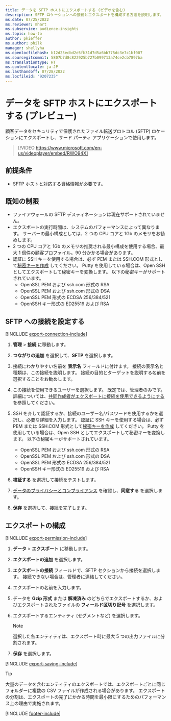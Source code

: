 ```yaml
---
title: データを SFTP ホストにエクスポートする (ビデオを含む)
description: SFTP ロケーションへの接続とエクスポートを構成する方法を説明します。
ms.date: 07/25/2022
ms.reviewer: mhart
ms.subservice: audience-insights
ms.topic: how-to
author: pkieffer
ms.author: philk
manager: shellyha
ms.openlocfilehash: b12d25ecbd2e5fb31d7d5a6bb775dc3e7c1bf007
ms.sourcegitcommit: 5807b7d8c822925b727b099713a74ce2cb7897ba
ms.translationtype: HT
ms.contentlocale: ja-JP
ms.lasthandoff: 07/28/2022
ms.locfileid: "9207235"
---
```

# <a name="export-data-to-sftp-hosts-preview"></a>データを SFTP ホストにエクスポートする (プレビュー)

顧客データをセキュリティで保護されたファイル転送プロトコル (SFTP) ロケーションにエクスポートし、サード パーティ アプリケーションで使用します。

> [!VIDEO https://www.microsoft.com/en-us/videoplayer/embed/RWO94X]

## <a name="prerequisites"></a>前提条件

- SFTP ホストと対応する資格情報が必要です。

## <a name="known-limitations"></a>既知の制限

- ファイアウォールの SFTP デスティネーションは現在サポートされていません。
- エクスポートの実行時間は、システムのパフォーマンスによって異なります。 サーバーの最小構成としては、2 つの CPU コアと 1Gb のメモリをお勧めします。
- 2 つの CPU コアと 1Gb のメモリの推奨される最小構成を使用する場合、最大 1 億件の顧客プロファイル。90 分かかる場合があります。
- 認証に SSH キーを使用する場合は、必ず PEM または SSH.COM 形式として[秘密キーを作成](/azure/virtual-machines/linux/create-ssh-keys-detailed#basic-example) してください。 Putty を使用している場合は、Open SSH としてエクスポートして秘密キーを変換します。 以下の秘密キーがサポートされています。
  - OpenSSL PEM および ssh.com 形式の RSA
  - OpenSSL PEM および ssh.com 形式の DSA
  - OpenSSL PEM 形式の ECDSA 256/384/521
  - OpenSSH キー形式の ED25519 および RSA

## <a name="set-up-connection-to-sftp"></a>SFTP への接続を設定する

[!INCLUDE [export-connection-include](includes/export-connection-admn.md)]

1. **管理** > **接続** に移動します。

1. **つながりの追加** を選択して、**SFTP** を選択します。

1. 接続にわかりやすい名前を **表示名** フィールドに付けます。 接続の表示名と種類は、この接続を説明します。 接続の目的とターゲットを説明する名前を選択することをお勧めします。

1. この接続を使用できるユーザーを選択します。 既定では、管理者のみです。 詳細については、[共同作成者がエクスポートに接続を使用できるようにする](connections.md#allow-contributors-to-use-a-connection-for-exports) を参照してください。

1. SSH を介して認証するか、接続のユーザー名/パスワードを使用するかを選択し、必要な詳細を入力します。 認証に SSH キーを使用する場合は、必ず PEM または SSH.COM 形式として[秘密キーを作成](/azure/virtual-machines/linux/create-ssh-keys-detailed#basic-example) してください。 Putty を使用している場合は、Open SSH としてエクスポートして秘密キーを変換します。 以下の秘密キーがサポートされています。
   - OpenSSL PEM および ssh.com 形式の RSA
   - OpenSSL PEM および ssh.com 形式の DSA
   - OpenSSL PEM 形式の ECDSA 256/384/521
   - OpenSSH キー形式の ED25519 および RSA

1. **検証する** を選択して接続をテストします。

1. [データのプライバシーとコンプライアンス](connections.md#data-privacy-and-compliance) を確認し、**同意する** を選択します。

1. **保存** を選択して、接続を完了します。

## <a name="configure-an-export"></a>エクスポートの構成

[!INCLUDE [export-permission-include](includes/export-permission.md)]

1. **データ** > **エクスポート** に移動します。

1. **エクスポートの追加** を選択します。

1. **エクスポートの接続** フィールドで、SFTP セクションから接続を選択します。 接続できない場合は、管理者に連絡してください。

1. エクスポートの名前を入力します。

1. データを **Gzip 形式** または **解凍済み** のどちらでエクスポートするか、およびエクスポートされたファイルの **フィールド区切り記号** を選択します。

1. エクスポートするエンティティ (セグメントなど) を選択します。

   > [!NOTE]
   > 選択した各エンティティは、エクスポート時に最大 5 つの出力ファイルに分割されます。

1. **保存** を選択します。

[!INCLUDE [export-saving-include](includes/export-saving.md)]

> [!TIP]
> 大量のデータを含むエンティティのエクスポートでは、エクスポートごとに同じフォルダーに複数の CSV ファイルが作成される場合があります。 エクスポートの分割は、エクスポートの完了にかかる時間を最小限にするためのパフォーマンス上の理由で実施されます。

[!INCLUDE [footer-include](includes/footer-banner.md)]
